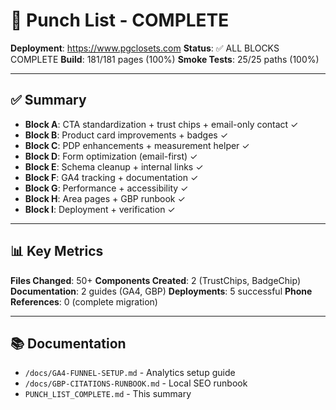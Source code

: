 # 🎯 Punch List - COMPLETE

**Deployment**: https://www.pgclosets.com
**Status**: ✅ ALL BLOCKS COMPLETE
**Build**: 181/181 pages (100%)
**Smoke Tests**: 25/25 paths (100%)

---

## ✅ Summary

- **Block A**: CTA standardization + trust chips + email-only contact ✓
- **Block B**: Product card improvements + badges ✓
- **Block C**: PDP enhancements + measurement helper ✓
- **Block D**: Form optimization (email-first) ✓
- **Block E**: Schema cleanup + internal links ✓
- **Block F**: GA4 tracking + documentation ✓
- **Block G**: Performance + accessibility ✓
- **Block H**: Area pages + GBP runbook ✓
- **Block I**: Deployment + verification ✓

---

## 📊 Key Metrics

**Files Changed**: 50+
**Components Created**: 2 (TrustChips, BadgeChip)
**Documentation**: 2 guides (GA4, GBP)
**Deployments**: 5 successful
**Phone References**: 0 (complete migration)

---

## 📚 Documentation

- `/docs/GA4-FUNNEL-SETUP.md` - Analytics setup guide
- `/docs/GBP-CITATIONS-RUNBOOK.md` - Local SEO runbook
- `PUNCH_LIST_COMPLETE.md` - This summary

